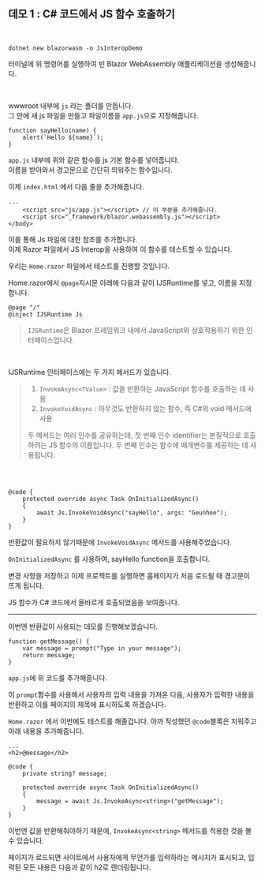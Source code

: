 ## 데모 1 : C# 코드에서 JS 함수 호출하기

<br/>

```
dotnet new blazorwasm -o JsInteropDemo
```
터미널에 위 명령어를 실행하여 빈 Blazor WebAssembly 애플리케이션을 생성해줍니다.

<br/>

wwwroot 내부에  ` js `  라는 폴더를 만듭니다. <br/>
그 안에 새 js 파일을 만들고 파일이름을 `app.js`으로 지정해줍니다.
<br/>

```
function sayHello(name) {
    alert(`Hello ${name}`);
}
```
`app.js` 내부에 위와 같은 함수를 js 기본 함수를 넣어줍니다.<br/>
이름을 받아와서 경고문으로 간단히 띄워주는 함수입니다.<br/>

이제 `index.html` 에서 다음 줄을 추가해줍니다.<br/>

```
...
    <script src="js/app.js"></script> // 이 부분을 추가해줍니다.
    <script src="_framework/blazor.webassembly.js"></script>
</body>
```

이를 통해 Js 파일에 대한 참조를 추가합니다.<br/>
이제 Razor 파일에서 JS Interop을 사용하여 이 함수를 테스트할 수 있습니다.<br/>

우리는 `Home.razor` 파일에서 테스트를 진행할 것입니다.<br/>

Home.razor에서 `@page`지시문 아래에 다음과 같이 IJSRuntime를 넣고, 이름을 지정합니다.
```
@page "/"
@inject IJSRuntime Js
```
> `IJSRuntime`은 Blazor 프레임워크 내에서 JavaScript와 상호작용하기 위한 인터페이스입니다.

<br/>

IJSRuntime 인터페이스에는 두 가지 메서드가 있습니다.
> 1. `InvokeAsync<TValue>` : 값을 반환하는 JavaScript 함수를 호출하는 데 사용
> 2. `InvokeVoidAsync` : 아무것도 반환하지 않는 함수, 즉 C#의 void 메서드에 사용
> 
> 두 메서드는 여러 인수를 공유하는데, 첫 번째 인수 identifier는 본질적으로 호출하려는 JS 함수의 이름입니다.
> 두 번째 인수는 함수에 매개변수를 제공하는 데 사용됩니다.

<br/>

```

@code {
    protected override async Task OnInitializedAsync()
    {
        await Js.InvokeVoidAsync("sayHello", args: "Geunhee");
    }
}
```
반환값이 필요하지 않기때문에 `InvokeVoidAsync` 메서드를 사용해주었습니다. <br/>

`OnInitializedAsync` 를 사용하여, sayHello function을 호출합니다. <br/>

변경 사항을 저장하고 이제 프로젝트를 실행하면 홈페이지가 처음 로드될 때 경고문이 뜨게 됩니다.<br/>

JS 함수가 C# 코드에서 올바르게 호출되었음을 보여줍니다.<br/>

---

이번엔 반환값이 사용되는 데모를 진행해보겠습니다. <br/>

```
function getMessage() {
    var message = prompt("Type in your message");
    return message;
}
```
`app.js`에 위 코드를 추가해줍니다.<br/>

이 ` prompt `함수를 사용해서 사용자의 입력 내용을 가져온 다음, 사용자가 입력한 내용을 반환하고 이를 페이지의 제목에 표시하도록 하겠습니다.<br/>

`Home.razor` 에서 이번에도 테스트를 해줄겁니다. 아까 작성했던 `@code`블록은 지워주고 아래 내용을 추가해줍니다.

```
...
<h2>@message</h2>

@code {
    private string? message;

    protected override async Task OnInitializedAsync()
    {
        message = await Js.InvokeAsync<string>("getMessage");
    }
}
```
이번엔 값을 반환해줘야하기 때문에, `InvokeAsync<string>` 메서드를 적용한 것을 볼 수 있습니다.<br/>

페이지가 로드되면 사이트에서 사용자에게 무언가를 입력하라는 메시지가 표시되고, 입력된 모든 내용은 다음과 같이 h2로 렌더링됩니다.<br/>
